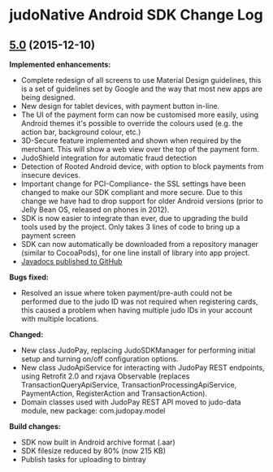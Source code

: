 # judoNative Android SDK Change Log

## [5.0](https://github.com/judopay/Judo-Android/tree/5.0) (2015-12-10)

**Implemented enhancements:**
- Complete redesign of all screens to use Material Design guidelines, this is a set of guidelines set by Google and the way that most new apps are being designed.
- New design for tablet devices, with payment button in-line.
- The UI of the payment form can now be customised more easily, using Android themes it's possible to override the colours used (e.g. the action bar, background colour, etc.)
- 3D-Secure feature implemented and shown when required by the merchant. This will show a web view over the top of the payment form.
- JudoShield integration for automatic fraud detection
- Detection of Rooted Android device, with option to block payments from insecure devices.
- Important change for PCI-Compliance- the SSL settings have been changed to make our SDK compliant and more secure. Due to this change we have had to drop support for older Android versions (prior to Jelly Bean OS, released on phones in 2012).
- SDK is now easier to integrate than ever, due to upgrading the build tools used by the project. Only takes 3 lines of code to bring up a payment screen
- SDK can now automatically be downloaded from a repository manager (similar to CocoaPods), for one line install of library into app project.
- [Javadocs published to GitHub](http://judopay.github.io/Judo-Android/)

**Bugs fixed:**
- Resolved an issue where token payment/pre-auth could not be performed due to the judo ID was not required when registering cards, this caused a problem when having multiple judo IDs in your account with multiple locations.

**Changed:**
- New class JudoPay, replacing JudoSDKManager for performing initial setup and turning on/off configuration options.
- New class JudoApiService for interacting with JudoPay REST endpoints, using Retrofit 2.0 and rxjava Observable (replaces TransactionQueryApiService, TransactionProcessingApiService, PaymentAction, RegisterAction and TransactionAction).
- Domain classes used with JudoPay REST API moved to judo-data module, new package: com.judopay.model

**Build changes:**
- SDK now built in Android archive format (.aar)
- SDK filesize reduced by 80% (now 215 KB)
- Publish tasks for uploading to bintray
